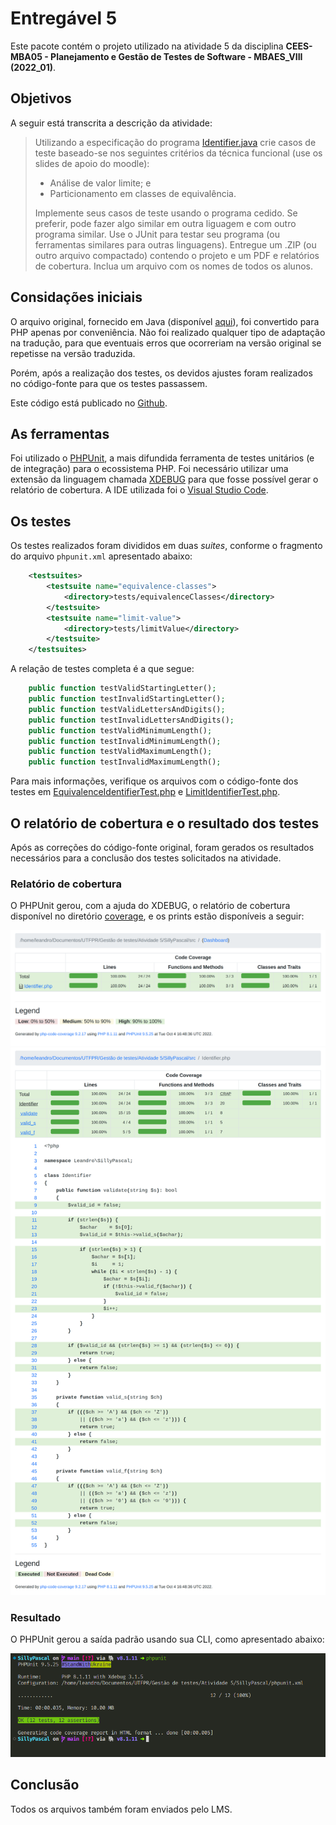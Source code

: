 # Entregável 5

Este pacote contém o projeto utilizado na atividade 5 da disciplina **CEES-MBA05 - Planejamento e Gestão de Testes de Software - MBAES_VIII (2022_01)**.

## Objetivos

A seguir está transcrita a descrição da atividade:

> Utilizando a especificação do programa [Identifier.java](./00_extras/Identifier.java) crie casos de teste baseado-se nos seguintes critérios da técnica funcional (use os slides de apoio do moodle):
>
> - Análise de valor limite; e
> - Particionamento em classes de equivalência.
>
> Implemente seus casos de teste usando o programa cedido. Se preferir, pode fazer algo similar em outra liguagem e com outro programa similar. Use o JUnit para testar seu programa (ou ferramentas similares para outras linguagens). Entregue um .ZIP (ou outro arquivo compactado) contendo o projeto e um PDF e relatórios de cobertura. Inclua um arquivo com os nomes de todos os alunos.


## Considações iniciais

O arquivo original, fornecido em Java (disponível [aqui](./00_extras/Identifier.java)), foi convertido para PHP apenas por conveniência. Não foi realizado qualquer tipo de adaptação na tradução, para que eventuais erros que ocorreriam na versão original se repetisse na versão traduzida.

Porém, após a realização dos testes, os devidos ajustes foram realizados no código-fonte para que os testes passassem.

Este código está publicado no [Github](https://github.com/leandrowferreira/UTFPR-Testing).

## As ferramentas

Foi utilizado o [PHPUnit](https://phpunit.de/), a mais difundida ferramenta de testes unitários (e de integração) para o ecossistema PHP. Foi necessário utilizar uma extensão da linguagem chamada [XDEBUG](https://xdebug.org/) para que fosse possível gerar o relatório de cobertura. A IDE utilizada foi o [Visual Studio Code](https://code.visualstudio.com/).

## Os testes

Os testes realizados foram divididos em duas *suites*, conforme o fragmento do arquivo `phpunit.xml` apresentado abaixo:

```xml
    <testsuites>
        <testsuite name="equivalence-classes">
            <directory>tests/equivalenceClasses</directory>
        </testsuite>
        <testsuite name="limit-value">
            <directory>tests/limitValue</directory>
        </testsuite>
    </testsuites>
```

A relação de testes completa é a que segue:

```php
    public function testValidStartingLetter();
    public function testInvalidStartingLetter();
    public function testValidLettersAndDigits();
    public function testInvalidLettersAndDigits();
    public function testValidMinimumLength();
    public function testInvalidMinimumLength();
    public function testValidMaximumLength();
    public function testInvalidMaximumLength();
```

Para mais informações, verifique os arquivos com o código-fonte dos testes em [EquivalenceIdentifierTest.php](./tests/equivalenceClass/equivalenceIdentifierTest.php) e [LimitIdentifierTest.php](./tests/limitValue/LimitIdentifierTest.php).
## O relatório de cobertura e o resultado dos testes

Após as correções do código-fonte original, foram gerados os resultados necessários para a conclusão dos testes solicitados na atividade.

### Relatório de cobertura

O PHPUnit gerou, com a ajuda do XDEBUG, o relatório de cobertura disponível no diretório [coverage](./coverage), e os prints estão disponíveis a seguir:

![Cobertura total](./coverage/SillyPascal_coverage_index.png)
![Cobertura da classe](./coverage/SillyPascal_coverage_Identifier.php.png)

### Resultado

O PHPUnit gerou a saída padrão usando sua CLI, como apresentado abaixo:

![Saída da CLI do PHPUnit](./coverage/console_output.png)

## Conclusão

Todos os arquivos também foram enviados pelo LMS.